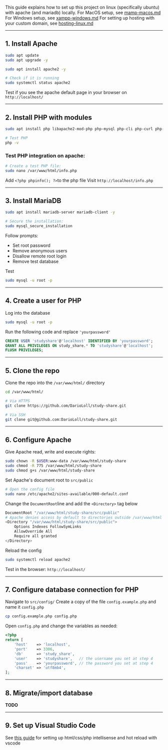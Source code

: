 This guide explains how to set up this project on linux (specifically ubuntu) with apache (and mariadb) locally. 
For MacOS setup, see [mamp-macos.md](mamp-macos.md)
For Windows setup, see [xampp-windows.md](xampp-windows.md)
For setting up hosting with your custom domain, see [hosting-linux.md](hosting-linux.md)

---
## 1. Install Apache

```bash
sudo apt update
sudo apt upgrade -y

sudo apt install apache2 -y

# Check if it is running
sudo systemctl status apache2
```
Test if you see the apache default page in your browser on `http://localhost/`

---
## 2. Install PHP with modules

```bash
sudo apt install php libapache2-mod-php php-mysql php-cli php-curl php-xml php-mbstring -y

# Test PHP
php -v
```
### Test PHP integration on apache:
```bash
# Create a test PHP file:
sudo nano /var/www/html/info.php
```
Add `<?php phpinfo(); ?>`to the php file
Visit `http://localhost/info.php`

---
## 3. Install MariaDB

```bash
sudo apt install mariadb-server mariadb-client -y

# Secure the installation:
sudo mysql_secure_installation
```
Follow prompts:
- Set root password
- Remove anonymous users
- Disallow remote root login
- Remove test database

Test
```bash
sudo mysql -u root -p
```

---
## 4.  Create a user for PHP

Log into the database
```bash
sudo mysql -u root -p
```

Run the following code and replace `'yourpassword'`
```sql
CREATE USER 'studyshare'@'localhost' IDENTIFIED BY 'yourpassword';
GRANT ALL PRIVILEGES ON study_share.* TO 'studyshare'@'localhost';
FLUSH PRIVILEGES;
```

---
## 5. Clone the repo

Clone the repo into the `/var/www/html/` directory
```bash
cd /var/www/html/

# Via HTTPS
git clone https://github.com/DarioLoll/study-share.git

# Via SSH
git clone git@github.com:DarioLoll/study-share.git
```

---
## 6. Configure Apache

Give Apache read, write and execute rights:
```bash
sudo chown -R $USER:www-data /var/www/html/study-share
sudo chmod -R 775 /var/www/html/study-share
sudo chmod g+s /var/www/html/study-share
```

Set Apache's document root to `src/public`
```bash
# Open the config file
sudo nano /etc/apache2/sites-available/000-default.conf
```

Change the `DocumentRoot`line and add the `<Directory>` tag below
```bash
DocumentRoot "/var/www/html/study-share/src/public"
# Apache denies access by default to directories outside /var/www/html
<Directory "/var/www/html/study-share/src/public">
    Options Indexes FollowSymLinks
    AllowOverride All
    Require all granted
</Directory>
```

Reload the config
```bash
sudo systemctl reload apache2
```

Test in the browser: `http://localhost/`

---
## 7. Configure database connection for PHP

Navigate to `src/config/`
Create a copy of the file `config.example.php` and name it `config.php`
```bash
cp config.example.php config.php
```

Open `config.php` and change the variables as needed:
```php
<?php
return [
	'host'    => 'localhost',
	'port'    => 3306,
	'db'      => 'study_share',
	'user'    => 'studyshare',   // the username you set at step 4
	'pass'    => 'yourpassword', // the password you set at step 4
	'charset' => 'utf8mb4',
];
```

---
## 8. Migrate/import database

**TODO**

---
## 9. Set up Visual Studio Code

See [this guide](vscode.md) for setting up html/css/php intellisense and hot reload with vscode
